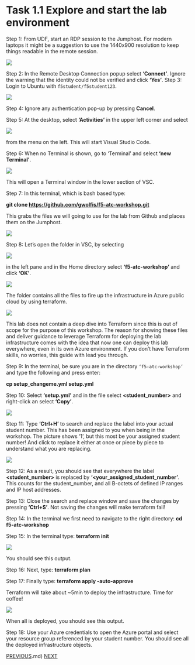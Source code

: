 # Task 1.1 Explore and start the lab environment

Step 1: From UDF, start an RDP session to the Jumphost. For modern laptops it might be a suggestion to use the 1440x900 resolution to keep things readable in the remote session.

![](../png/module1/task1_1_p1.png)

    
Step 2: In the Remote Desktop Connection popup select **‘Connect’**. Ignore the warning that the identity could not be verified and click **‘Yes’**.
Step 3: Login to Ubuntu with ``f5student/f5student123``.

![](../png/module1/task1_1_p2.png)

Step 4: Ignore any authentication pop-up by pressing **Cancel**.

Step 5: At the desktop, select **‘Activities’** in the upper left corner and select 

![](../png/module1/task1_1_p3.png)

from the menu on the left. This will start Visual Studio Code.

Step 6: When no Terminal is shown, go to ‘Terminal’ and select **‘new Terminal’**.
 
![](../png/module1/task1_1_p4.png)

This will open a Terminal window in the lower section of VSC.

Step 7: In this terminal, which is bash based type: 

**git clone https://github.com/gwolfis/f5-atc-workshop.git**

This grabs the files we will going to use for the lab from Github and places them on the Jumphost.

![](../png/module1/task1_1_p5.png)

Step 8: Let’s open the folder in VSC, by selecting 

![](../png/module1/task1_1_p6.png)

in the left pane and in the Home directory select **‘f5-atc-workshop’** and click **‘OK’**.

![](../png/module1/task1_1_p7.png)

The folder contains all the files to fire up the infrastructure in Azure public cloud by using terraform.

![](../png/module1/task1_1_p8.png)

This lab does not contain a deep dive into Terraform since this is out of scope for the purpose of this workshop. The reason for showing these files and deliver guidance to leverage Terraform for deploying the lab infrastructure comes with the idea that now one can deploy this lab everywhere, even in its own Azure environment.
If you don’t have Terraform skills, no worries, this guide with lead you through.

Step 9: In the terminal, be sure you are in the directory ``‘f5-atc-workshop’`` and type the following and press enter:

**cp setup_changeme.yml setup.yml**

Step 10: Select **‘setup.yml’** and in the file select **<student_number>** and right-click an select **‘Copy’**.

![](../png/module1/task1_1_p9.png)

Step 11: Type **‘Ctrl+H’** to search and replace the label into your actual student number. This has been assigned to you when being in the workshop. The picture shows ‘1’, but this most be your assigned student number! And click to replace it either at once or piece by piece to understand what you are replacing.
 
![](../png/module1/task1_1_p10.png)

Step 12: As a result, you should see that everywhere the label **<student_number>** is replaced by **‘<your_assigned_student_number’**. This counts for the student_number, and all B-octets of defined IP ranges and IP host addresses.

Step 13: Close the search and replace window and save the changes by pressing **‘Ctrl+S’**. Not saving the changes will make terraform fail!

Step 14: In the terminal we first need to navigate to the right directory: **cd f5-atc-workshop**

Step 15: In the terminal type: **terraform init**
 
![](../png/module1/task1_1_p11.png)

You should see this output.

Step 16: Next, type: **terraform plan**

Step 17: Finally type: **terraform apply -auto-approve**

Terraform will take about ~5min to deploy the infrastructure. Time for coffee!

![](../png/module1/task1_1_p12.png)

When all is deployed, you should see this output.

Step 18: Use your Azure credentials to open the Azure portal and select your resource group referenced by your student number. You should see all the deployed infrastructure objects.

[PREVIOUS](module1.md).md)      [NEXT](task1_2.md)